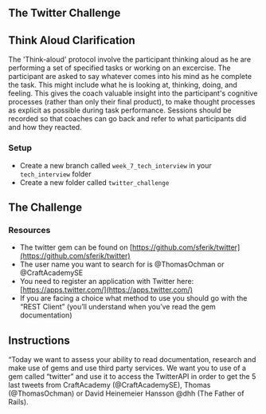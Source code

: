 ## The Twitter Challenge

## Think Aloud Clarification
The 'Think-aloud' protocol involve the participant thinking aloud as he are performing a set of specified tasks or working on an excercise. The participant are asked to say whatever comes into his mind as he complete the task. This might include what he is looking at, thinking, doing, and feeling. This gives the coach valuable insight into the participant's cognitive processes (rather than only their final product), to make thought processes as explicit as possible during task performance.  Sessions should be recorded so that coaches can go back and refer to what participants did and how they reacted.


### Setup
- Create a new branch called `week_7_tech_interview` in your `tech_interview` folder
- Create a new folder called `twitter_challenge`

## The Challenge

### Resources
* The twitter gem can be found on [https://github.com/sferik/twitter](https://github.com/sferik/twitter)
* The user name you want to search for is @ThomasOchman or @CraftAcademySE
* You need to register an application with Twitter here: [https://apps.twitter.com/](https://apps.twitter.com/)
* If you are facing a choice what method to use you should go with the “REST Client” (you’ll understand when you’ve read the gem documentation)

## Instructions
“Today we want to assess your ability to read documentation, research and make use of gems and use third party services. We want you to use of a gem called “twitter”  and use it to access the TwitterAPI in order to get the 5 last tweets from CraftAcademy (@CraftAcademySE), Thomas (@ThomasOchman) or David Heinemeier Hansson @dhh (The Father of Rails).
